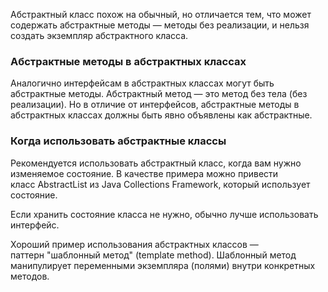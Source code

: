 Абстрактный класс похож на обычный, но отличается тем, что может содержать абстрактные методы — методы без реализации, и нельзя создать экземпляр абстрактного класса.
### Абстрактные методы в абстрактных классах

Аналогично интерфейсам в абстрактных классах могут быть абстрактные методы. Абстрактный метод — это метод без тела (без реализации). Но в отличие от интерфейсов, абстрактные методы в абстрактных классах должны быть явно объявлены как абстрактные.
### Когда использовать абстрактные классы

Рекомендуется использовать абстрактный класс, когда вам нужно изменяемое состояние. В качестве примера можно привести класс AbstractList из Java Collections Framework, который использует состояние.

Если хранить состояние класса не нужно, обычно лучше использовать интерфейс.

Хороший пример использования абстрактных классов — паттерн "шаблонный метод" (template method). Шаблонный метод манипулирует переменными экземпляра (полями) внутри конкретных методов.

